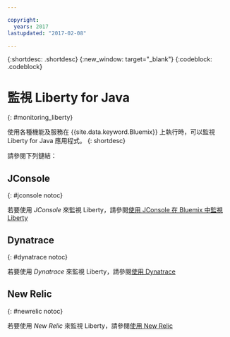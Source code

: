 ```yaml
---

copyright:
  years: 2017
lastupdated: "2017-02-08"

---
```


{:shortdesc: .shortdesc}
{:new_window: target="_blank"}
{:codeblock: .codeblock}

# 監視 Liberty for Java
{: #monitoring_liberty}

使用各種機能及服務在 {{site.data.keyword.Bluemix}} 上執行時，可以監視 Liberty for Java 應用程式。
{: shortdesc}

請參閱下列鏈結：

## JConsole
{: #jconsole notoc}

若要使用 *JConsole* 來監視 Liberty，請參閱[使用 JConsole 在 Bluemix 中監視 Liberty](jconsole.html)

## Dynatrace
{: #dynatrace notoc}

若要使用 *Dynatrace* 來監視 Liberty，請參閱[使用 Dynatrace](dynatrace.html)

## New Relic
{: #newrelic notoc}

若要使用 *New Relic* 來監視 Liberty，請參閱[使用 New Relic](newRelic.html)

